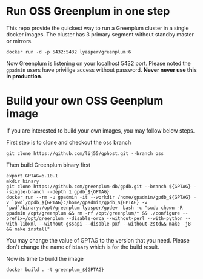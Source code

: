 # Run OSS Greenplum in one step
This repo provide the quickest way to run a Greenplum cluster in a single docker images.
The cluster has 3 primary segment without standby master or mirrors.

```
docker run -d -p 5432:5432 lyasper/greenplum:6
```
Now Greenplum is listening on your localhost 5432 port. Please noted the `gpadmin` users have privilige access without password.  **Never never use this in production**.

# Build your own OSS Geenplum image

If you are interested to build your own images, you may follow below steps.

First step is to clone and checkout the oss branch
```
git clone https://github.com/lij55/gphost.git --branch oss
```

Then build Greenplum binary first
```
export GPTAG=6.10.1
mkdir binary
git clone https://github.com/greenplum-db/gpdb.git --branch ${GPTAG} --single-branch --depth 1 gpdb_${GPTAG}
docker run --rm -u gpadmin -it --workdir /home/gpadmin/gpdb_${GPTAG} -v `pwd`/gpdb_${GPTAG}:/home/gpadmin/gpdb_${GPTAG} -v `pwd`/binary:/opt/greenplum lyasper/gpdev  bash -c "sudo chown -R gpadmin /opt/greenplum && rm -rf /opt/greenplum/* && ./configure --prefix=/opt/greenplum --disable-orca --without-perl --with-python --with-libxml --without-gssapi --disable-pxf --without-zstd&& make -j8 && make install"
```

You may change the value of GPTAG to the version that you need. Please don't change the name of `binary` which is for the build result.

Now its time to build the image
```
docker build . -t greenplum_${GPTAG}
```